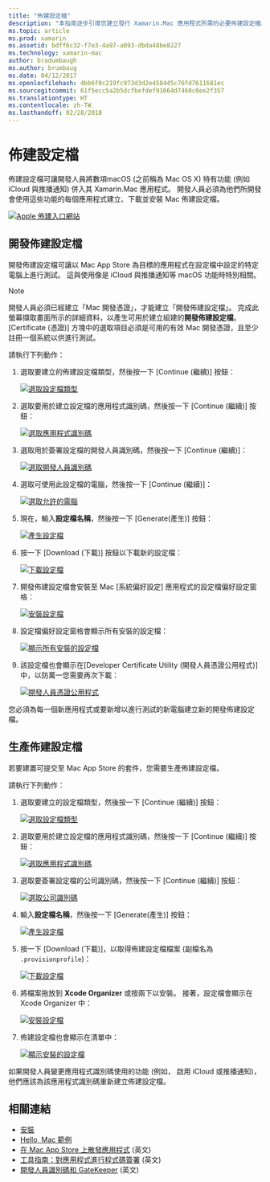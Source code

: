 ```yaml
---
title: "佈建設定檔"
description: "本指南逐步引導您建立發行 Xamarin.Mac 應用程式所需的必要佈建設定檔。"
ms.topic: article
ms.prod: xamarin
ms.assetid: bdff6c32-f7e3-4a97-a093-dbda48be8227
ms.technology: xamarin-mac
author: bradumbaugh
ms.author: brumbaug
ms.date: 04/12/2017
ms.openlocfilehash: 4bb6f0c219fc973d3d2e458445c76fd7611681ec
ms.sourcegitcommit: 61f5ecc5a2b5dcfbefdef91664d7460c0ee2f357
ms.translationtype: HT
ms.contentlocale: zh-TW
ms.lasthandoff: 02/28/2018
---
```

# <a name="provisioning-profiles"></a>佈建設定檔

佈建設定檔可讓開發人員將數項macOS (之前稱為 Mac OS X) 特有功能 (例如 iCloud 與推播通知) 併入其 Xamarin.Mac 應用程式。 開發人員必須為他們所開發會使用這些功能的每個應用程式建立、下載並安裝 Mac 佈建設定檔。

[ ![](profiles-images/certif13.png "Apple 佈建入口網站")](profiles-images/certif13.png)

<a name="Development_Provisioning_Profile" />

## <a name="development-provisioning-profile"></a>開發佈建設定檔

開發佈建設定檔可讓以 Mac App Store 為目標的應用程式在設定檔中設定的特定電腦上進行測試。 這與使用像是 iCloud 與推播通知等 macOS 功能時特別相關。

> [!NOTE]
> 開發人員必須已經建立「Mac 開發憑證」，才能建立「開發佈建設定檔」。 完成此螢幕擷取畫面所示的詳細資料，以產生可用於建立組建的**開發佈建設定檔**。 [Certificate (憑證)] 方塊中的選取項目必須是可用的有效 Mac 開發憑證，且至少註冊一個系統以供進行測試。

請執行下列動作：

1. 選取要建立的佈建設定檔類型，然後按一下 [Continue (繼續)] 按鈕： 

     [ ![](profiles-images/certif14.png "選取設定檔類型")](profiles-images/certif14.png)
2. 選取要用於建立設定檔的應用程式識別碼，然後按一下 [Continue (繼續)] 按鈕： 

     [ ![](profiles-images/certif15.png "選取應用程式識別碼")](profiles-images/certif15.png)
3. 選取用於簽署設定檔的開發人員識別碼，然後按一下 [Continue (繼續)]： 

     [ ![](profiles-images/certif16.png "選取開發人員識別碼")](profiles-images/certif16.png)
4. 選取可使用此設定檔的電腦，然後按一下 [Continue (繼續)]： 

     [ ![](profiles-images/certif17.png "選取允許的電腦")](profiles-images/certif17.png)
5. 現在，輸入**設定檔名稱**，然後按一下 [Generate(產生)] 按鈕： 

     [ ![](profiles-images/certif18.png "產生設定檔")](profiles-images/certif18.png)
6. 按一下 [Download (下載)] 按鈕以下載新的設定檔： 

     [ ![](profiles-images/certif19.png "下載設定檔")](profiles-images/certif19.png)
7. 開發佈建設定檔會安裝至 Mac [系統偏好設定] 應用程式的設定檔偏好設定窗格： 

     [ ![](profiles-images/certif20.png "安裝設定檔")](profiles-images/certif20.png)
8. 設定檔偏好設定窗格會顯示所有安裝的設定檔： 

     [ ![](profiles-images/image47.png "顯示所有安裝的設定檔")](profiles-images/image47.png)
9. 該設定檔也會顯示在[Developer Certificate Utility (開發人員憑證公用程式)] 中，以防萬一您需要再次下載： 

     [ ![](profiles-images/image48.png "開發人員憑證公用程式")](profiles-images/image48.png)

您必須為每一個新應用程式或要新增以進行測試的新電腦建立新的開發佈建設定檔。

<a name="Production_Provisioning_Profile" />

## <a name="production-provisioning-profile"></a>生產佈建設定檔

若要建置可提交至 Mac App Store 的套件，您需要生產佈建設定檔。

請執行下列動作：

1. 選取要建立的設定檔類型，然後按一下 [Continue (繼續)] 按鈕： 

    [ ![](profiles-images/certif21.png "選取設定檔類型")](profiles-images/certif21.png)
2. 選取要用於建立設定檔的應用程式識別碼，然後按一下 [Continue (繼續)] 按鈕： 

    [ ![](profiles-images/certif15.png "選取應用程式識別碼")](profiles-images/certif15.png)
3. 選取要簽署設定檔的公司識別碼，然後按一下 [Continue (繼續)] 按鈕： 

    [ ![](profiles-images/certif23.png "選取公司識別碼")](profiles-images/certif23.png)
4. 輸入**設定檔名稱**，然後按一下 [Generate(產生)] 按鈕： 

    [ ![](profiles-images/certif24.png "產生設定檔")](profiles-images/certif24.png)
5. 按一下 [Download (下載)]，以取得佈建設定檔檔案 (副檔名為 `.provisionprofile`)： 

    [ ![](profiles-images/certif25.png "下載設定檔")](profiles-images/certif25.png)
6. 將檔案拖放到 **Xcode Organizer** 或按兩下以安裝。 接著，設定檔會顯示在 Xcode Organizer 中： 

    [ ![](profiles-images/image51.png "安裝設定檔")](profiles-images/image51.png)
7. 佈建設定檔也會顯示在清單中： 

    [ ![](profiles-images/certif26.png "顯示安裝的設定檔")](profiles-images/certif26.png)


如果開發人員變更應用程式識別碼使用的功能 (例如， 啟用 iCloud 或推播通知)，他們應該為該應用程式識別碼重新建立佈建設定檔。

## <a name="related-links"></a>相關連結

- [安裝](~//mac/get-started/installation.md)
- [Hello, Mac 範例](~//mac/get-started/hello-mac.md)
- [在 Mac App Store 上散發應用程式](https://developer.apple.com/devcenter/mac/checklist/) \(英文\)
- [工具指南：對應用程式進行程式碼簽署](https://developer.apple.com/library/mac/#documentation/ToolsLanguages/Conceptual/OSXWorkflowGuide/CodeSigning/CodeSigning.html) \(英文\)
- [開發人員識別碼和 GateKeeper](https://developer.apple.com/resources/developer-id/) \(英文\)
